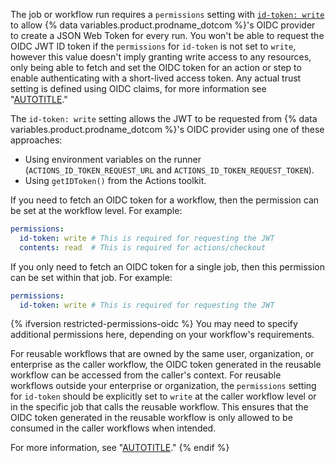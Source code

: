 The job or workflow run requires a `permissions` setting with [`id-token: write`](/actions/security-guides/automatic-token-authentication#permissions-for-the-github_token) to allow {% data variables.product.prodname_dotcom %}'s OIDC provider to create a JSON Web Token for every run. You won't be able to request the OIDC JWT ID token if the `permissions` for `id-token` is not set to `write`, however this value doesn't imply granting write access to any resources, only being able to fetch and set the OIDC token for an action or step to enable authenticating with a short-lived access token. Any actual trust setting is defined using OIDC claims, for more information see "[AUTOTITLE](/actions/security-for-github-actions/security-hardening-your-deployments/about-security-hardening-with-openid-connect#configuring-the-oidc-trust-with-the-cloud)."

The `id-token: write` setting allows the JWT to be requested from {% data variables.product.prodname_dotcom %}'s OIDC provider using one of these approaches:

* Using environment variables on the runner (`ACTIONS_ID_TOKEN_REQUEST_URL` and `ACTIONS_ID_TOKEN_REQUEST_TOKEN`).
* Using `getIDToken()` from the Actions toolkit.

If you need to fetch an OIDC token for a workflow, then the permission can be set at the workflow level. For example:

```yaml copy
permissions:
  id-token: write # This is required for requesting the JWT
  contents: read  # This is required for actions/checkout
```

If you only need to fetch an OIDC token for a single job, then this permission can be set within that job. For example:

```yaml copy
permissions:
  id-token: write # This is required for requesting the JWT
```

{% ifversion restricted-permissions-oidc %}
You may need to specify additional permissions here, depending on your workflow's requirements.

For reusable workflows that are owned by the same user, organization, or enterprise as the caller workflow, the OIDC token generated in the reusable workflow can be accessed from the caller's context.
For reusable workflows outside your enterprise or organization, the `permissions` setting for `id-token` should be explicitly set to `write` at the caller workflow level or in the specific job that calls the reusable workflow.
This ensures that the OIDC token generated in the reusable workflow is only allowed to be consumed in the caller workflows when intended.

For more information, see "[AUTOTITLE](/actions/using-workflows/reusing-workflows)."
{% endif %}
